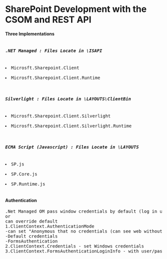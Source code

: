 # SharePoint Development with the CSOM and REST API

<h4>Three Implementations</h4>
<pre>
<h5>.NET Managed : Files Locate in <System Root>\ISAPI</h5>
<li>Microsft.Sharepoint.Client</li>
<li>Microsft.Sharepoint.Client.Runtime</li>

<h5>Silverlight : Files Locate in <System Root>\LAYOUTS\ClientBin</h5>
<li>Microsft.Sharepoint.Client.Silverlight</li>
<li>Microsft.Sharepoint.Client.Silverlight.Runtime</li>
  
<h5>ECMA Script (Javascript) : Files Locate in <System Root>\LAYOUTS</h5>
<li>SP.js</li>
<li>SP.Core.js</li>
<li>SP.Runtime.js</li>
</pre>

<h4>Authentication</h4>
<pre>
.Net Managed OM pass window credentials by default (log in user can call)
or
can override default
1.ClientContext.AuthenticationMode
-can set "Anonymous that no credentials (can see web without login)
-Default credentials
-FormsAuthentication
2.ClientContext.Credentials - set Windows credentials
3.ClientContext.FormsAuthenticationLoginInfo - with user/pass
</pre>
